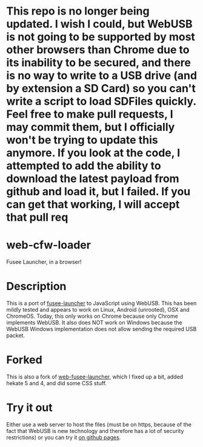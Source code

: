# This repo is no longer being updated. I wish I could, but WebUSB is not going to be supported by most other browsers than Chrome due to its inability to be secured, and there is no way to write to a USB drive (and by extension a SD Card) so you can't write a script to load SDFiles quickly. Feel free to make pull requests, I may commit them, but I officially won't be trying to update this anymore. If you look at the code, I attempted to add the ability to download the latest payload from github and load it, but I failed. If you can get that working, I will accept that pull req

# web-cfw-loader
Fusee Launcher, in a browser!

# Description
This is a port of [fusee-launcher](https://github.com/reswitched/fusee-launcher) to JavaScript using WebUSB. This has been mildly tested and appears to work on Linux, Android (unrooted), OSX and ChromeOS. Today, this only works on Chrome because only Chrome implements WebUSB. It also does NOT work on Windows because the WebUSB Windows implementation does not allow sending the required USB packet.

# Forked
This is also a fork of [web-fusee-launcher](https://github.com/atlas44/web-fusee-launcher), which I fixed up a bit, added hekate 5 and 4, and did some CSS stuff.

# Try it out
Either use a web server to host the files (must be on https, because of the fact that WebUSB is new technology and therefore has a lot of security restrictions) or you can try it [on github pages](https://elijahzawesome.github.io/web-cfw-loader/).
